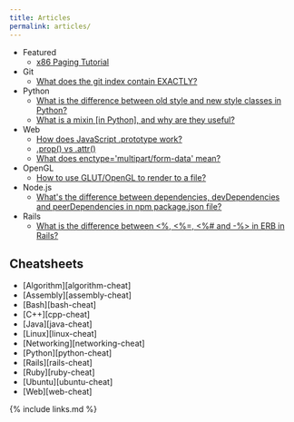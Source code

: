 ```yaml
---
title: Articles
permalink: articles/
---
```


-   Featured
    - [x86 Paging Tutorial](/x86-paging)
-   Git
    - [What does the git index contain EXACTLY?](http://stackoverflow.com/a/25806452/895245)
-   Python
    - [What is the difference between old style and new style classes in Python?](http://stackoverflow.com/a/19950198/895245)
    - [What is a mixin [in Python], and why are they useful?](http://stackoverflow.com/a/20022860/895245)
-   Web
    - [How does JavaScript .prototype work?](http://stackoverflow.com/a/23877420/895245)
    - [.prop() vs .attr()](http://stackoverflow.com/a/24595458/895245)
    - [What does enctype='multipart/form-data' mean?](http://stackoverflow.com/a/28380690/895245)
-   OpenGL
    - [How to use GLUT/OpenGL to render to a file?](http://stackoverflow.com/a/14324292/895245)
-   Node.js
    - [What's the difference between dependencies, devDependencies and peerDependencies in npm package.json file?](http://stackoverflow.com/a/22004559/895245)
-   Rails
    - [What is the difference between <%, <%=, <%# and -%> in ERB in Rails?](http://stackoverflow.com/a/25626629/895245)

## Cheatsheets

- [Algorithm][algorithm-cheat]
- [Assembly][assembly-cheat]
- [Bash][bash-cheat]
- [C++][cpp-cheat]
- [Java][java-cheat]
- [Linux][linux-cheat]
- [Networking][networking-cheat]
- [Python][python-cheat]
- [Rails][rails-cheat]
- [Ruby][ruby-cheat]
- [Ubuntu][ubuntu-cheat]
- [Web][web-cheat]

{% include links.md %}
